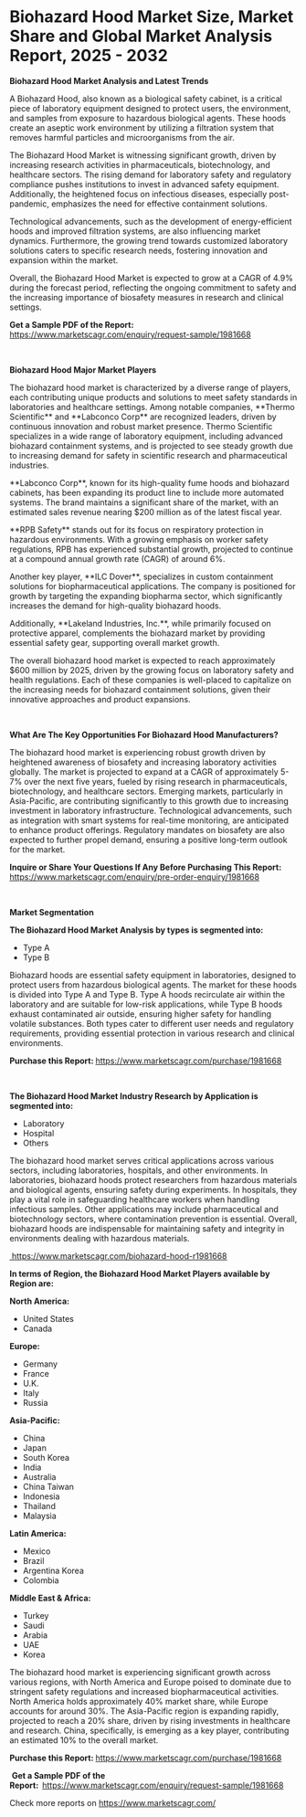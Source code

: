 <p><h1>Biohazard Hood Market Size, Market Share and Global Market Analysis Report, 2025 - 2032</h1></p><p><strong>Biohazard Hood Market Analysis and Latest Trends</strong></p>
<p><p>A Biohazard Hood, also known as a biological safety cabinet, is a critical piece of laboratory equipment designed to protect users, the environment, and samples from exposure to hazardous biological agents. These hoods create an aseptic work environment by utilizing a filtration system that removes harmful particles and microorganisms from the air.</p><p>The Biohazard Hood Market is witnessing significant growth, driven by increasing research activities in pharmaceuticals, biotechnology, and healthcare sectors. The rising demand for laboratory safety and regulatory compliance pushes institutions to invest in advanced safety equipment. Additionally, the heightened focus on infectious diseases, especially post-pandemic, emphasizes the need for effective containment solutions.</p><p>Technological advancements, such as the development of energy-efficient hoods and improved filtration systems, are also influencing market dynamics. Furthermore, the growing trend towards customized laboratory solutions caters to specific research needs, fostering innovation and expansion within the market.</p><p>Overall, the Biohazard Hood Market is expected to grow at a CAGR of 4.9% during the forecast period, reflecting the ongoing commitment to safety and the increasing importance of biosafety measures in research and clinical settings.</p></p>
<p><strong>Get a Sample PDF of the Report:&nbsp;</strong> <a href="https://www.marketscagr.com/enquiry/request-sample/1981668?utm_campaign=3224&utm_medium=2&utm_source=Github&utm_content=ia&utm_term=05042025&utm_id=biohazard-hood">https://www.marketscagr.com/enquiry/request-sample/1981668</a></p>
<p>&nbsp;</p>
<p><strong>Biohazard Hood Major Market Players</strong></p>
<p><p>The biohazard hood market is characterized by a diverse range of players, each contributing unique products and solutions to meet safety standards in laboratories and healthcare settings. Among notable companies, **Thermo Scientific** and **Labconco Corp** are recognized leaders, driven by continuous innovation and robust market presence. Thermo Scientific specializes in a wide range of laboratory equipment, including advanced biohazard containment systems, and is projected to see steady growth due to increasing demand for safety in scientific research and pharmaceutical industries. </p><p>**Labconco Corp**, known for its high-quality fume hoods and biohazard cabinets, has been expanding its product line to include more automated systems. The brand maintains a significant share of the market, with an estimated sales revenue nearing $200 million as of the latest fiscal year.</p><p>**RPB Safety** stands out for its focus on respiratory protection in hazardous environments. With a growing emphasis on worker safety regulations, RPB has experienced substantial growth, projected to continue at a compound annual growth rate (CAGR) of around 6%.</p><p>Another key player, **ILC Dover**, specializes in custom containment solutions for biopharmaceutical applications. The company is positioned for growth by targeting the expanding biopharma sector, which significantly increases the demand for high-quality biohazard hoods.</p><p>Additionally, **Lakeland Industries, Inc.**, while primarily focused on protective apparel, complements the biohazard market by providing essential safety gear, supporting overall market growth.</p><p>The overall biohazard hood market is expected to reach approximately $600 million by 2025, driven by the growing focus on laboratory safety and health regulations. Each of these companies is well-placed to capitalize on the increasing needs for biohazard containment solutions, given their innovative approaches and product expansions.</p></p>
<p>&nbsp;</p>
<p><strong>What Are The Key Opportunities For Biohazard Hood Manufacturers?</strong></p>
<p><p>The biohazard hood market is experiencing robust growth driven by heightened awareness of biosafety and increasing laboratory activities globally. The market is projected to expand at a CAGR of approximately 5-7% over the next five years, fueled by rising research in pharmaceuticals, biotechnology, and healthcare sectors. Emerging markets, particularly in Asia-Pacific, are contributing significantly to this growth due to increasing investment in laboratory infrastructure. Technological advancements, such as integration with smart systems for real-time monitoring, are anticipated to enhance product offerings. Regulatory mandates on biosafety are also expected to further propel demand, ensuring a positive long-term outlook for the market.</p></p>
<p><strong>Inquire or Share Your Questions If Any Before Purchasing This Report:</strong> <a href="https://www.marketscagr.com/enquiry/pre-order-enquiry/1981668?utm_campaign=3224&utm_medium=2&utm_source=Github&utm_content=ia&utm_term=05042025&utm_id=biohazard-hood">https://www.marketscagr.com/enquiry/pre-order-enquiry/1981668</a></p>
<p>&nbsp;</p>
<p><strong>Market Segmentation</strong></p>
<p><strong>The Biohazard Hood Market Analysis by types is segmented into:</strong></p>
<p><ul><li>Type A</li><li>Type B</li></ul></p>
<p><p>Biohazard hoods are essential safety equipment in laboratories, designed to protect users from hazardous biological agents. The market for these hoods is divided into Type A and Type B. Type A hoods recirculate air within the laboratory and are suitable for low-risk applications, while Type B hoods exhaust contaminated air outside, ensuring higher safety for handling volatile substances. Both types cater to different user needs and regulatory requirements, providing essential protection in various research and clinical environments.</p></p>
<p><strong>Purchase this Report:&nbsp;</strong><a href="https://www.marketscagr.com/purchase/1981668?utm_campaign=3224&utm_medium=2&utm_source=Github&utm_content=ia&utm_term=05042025&utm_id=biohazard-hood">https://www.marketscagr.com/purchase/1981668</a></p>
<p>&nbsp;</p>
<p><strong>The Biohazard Hood Market Industry Research by Application is segmented into:</strong></p>
<p><ul><li>Laboratory</li><li>Hospital</li><li>Others</li></ul></p>
<p><p>The biohazard hood market serves critical applications across various sectors, including laboratories, hospitals, and other environments. In laboratories, biohazard hoods protect researchers from hazardous materials and biological agents, ensuring safety during experiments. In hospitals, they play a vital role in safeguarding healthcare workers when handling infectious samples. Other applications may include pharmaceutical and biotechnology sectors, where contamination prevention is essential. Overall, biohazard hoods are indispensable for maintaining safety and integrity in environments dealing with hazardous materials.</p></p>
<p><a href="https://www.marketscagr.com/biohazard-hood-r1981668?utm_campaign=3224&utm_medium=2&utm_source=Github&utm_content=ia&utm_term=05042025&utm_id=biohazard-hood">&nbsp;https://www.marketscagr.com/biohazard-hood-r1981668</a></p>
<p><strong>In terms of Region, the Biohazard Hood Market Players available by Region are:</strong></p>
<p>
    <p> <strong> North America: </strong>
        <ul>
            <li>United States</li>
            <li>Canada</li>
        </ul>
        </p> 
    <p> <strong> Europe: </strong>
        <ul>
            <li>Germany</li>
            <li>France</li>
            <li>U.K.</li>
            <li>Italy</li>
            <li>Russia</li>
        </ul>
        </p> 
    <p> <strong> Asia-Pacific: </strong>
        <ul>
            <li>China</li>
            <li>Japan</li>
            <li>South Korea</li>
            <li>India</li>
            <li>Australia</li>
            <li>China Taiwan</li>
            <li>Indonesia</li>
            <li>Thailand</li>
            <li>Malaysia</li>
        </ul>
        </p> 
    <p> <strong> Latin America: </strong>
        <ul>
            <li>Mexico</li>
            <li>Brazil</li>
            <li>Argentina Korea</li>
            <li>Colombia</li>
        </ul>
        </p> 
    <p> <strong> Middle East & Africa: </strong>
        <ul>
            <li>Turkey</li>
            <li>Saudi</li>
            <li>Arabia</li>
            <li>UAE</li>
            <li>Korea</li>
        </ul>
    </p>
    </p>
<p><p>The biohazard hood market is experiencing significant growth across various regions, with North America and Europe poised to dominate due to stringent safety regulations and increased biopharmaceutical activities. North America holds approximately 40% market share, while Europe accounts for around 30%. The Asia-Pacific region is expanding rapidly, projected to reach a 20% share, driven by rising investments in healthcare and research. China, specifically, is emerging as a key player, contributing an estimated 10% to the overall market.</p></p>
<p><strong>Purchase this Report: </strong><a href="https://www.marketscagr.com/purchase/1981668?utm_campaign=3224&utm_medium=2&utm_source=Github&utm_content=ia&utm_term=05042025&utm_id=biohazard-hood">https://www.marketscagr.com/purchase/1981668</a></p>
<p>&nbsp;<strong>Get a Sample PDF of the Report:&nbsp;&nbsp;</strong><a href="https://www.marketscagr.com/enquiry/request-sample/1981668?utm_campaign=3224&utm_medium=2&utm_source=Github&utm_content=ia&utm_term=05042025&utm_id=biohazard-hood">https://www.marketscagr.com/enquiry/request-sample/1981668</a></p>
<p><strong></strong></p>
<p>Check more reports on <a href="https://www.marketscagr.com/?utm_campaign=3224&utm_medium=2&utm_source=Github&utm_content=ia&utm_term=05042025&utm_id=biohazard-hood">https://www.marketscagr.com/</a></p>